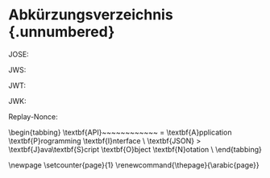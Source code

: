 # Abkürzungsverzeichnis {.unnumbered}

JOSE:

JWS:

JWT:

JWK:

Replay-Nonce:


\begin{tabbing}
\textbf{API}~~~~~~~~~~~~ \= \textbf{A}pplication \textbf{P}rogramming \textbf{I}nterface \\
\textbf{JSON} \> \textbf{J}ava\textbf{S}cript \textbf{O}bject \textbf{N}otation \\
\end{tabbing}

\newpage
\setcounter{page}{1}
\renewcommand{\thepage}{\arabic{page}}
